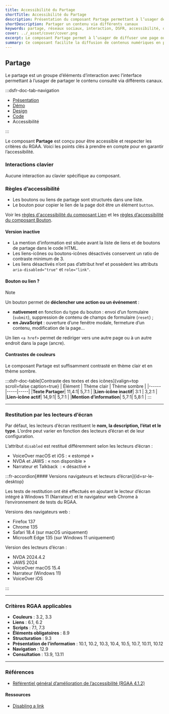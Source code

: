 ```yaml
---
title: Accessibilité du Partage
shortTitle: Accessibilité du Partage
description: Présentation du composant Partage permettant à l’usager de diffuser un contenu via les réseaux sociaux, un email ou un lien direct.
shortDescription: Partager un contenu via différents canaux
keywords: partage, réseaux sociaux, interaction, DSFR, accessibilité, design système, bouton, lien
cover: ../_asset/cover/cover.png
excerpt: Le composant Partage permet à l’usager de diffuser une page ou un contenu en quelques clics à travers plusieurs canaux comme les réseaux sociaux, l’email ou un lien copié.
summary: Ce composant facilite la diffusion de contenus numériques en permettant aux usagers de partager une page via des boutons accessibles et adaptés à chaque canal. Il garantit une intégration cohérente avec les règles d’accessibilité, une présentation compacte et une compatibilité avec les outils de gestion du consentement pour les services tiers.
---
```


## Partage

Le partage est un groupe d’éléments d’interaction avec l’interface permettant à l’usager de partager le contenu consulté via différents canaux.

:::dsfr-doc-tab-navigation

- [Présentation](../index.md)
- [Démo](../demo/index.md)
- [Design](../design/index.md)
- [Code](../code/index.md)
- Accessibilité

:::

Le composant **Partage** est conçu pour être accessible et respecter les critères du RGAA. Voici les points clés à prendre en compte pour en garantir l’accessibilité.

### Interactions clavier

Aucune interaction au clavier spécifique au composant.

### Règles d’accessibilité

- Les boutons ou liens de partage sont structurés dans une liste.
- Le bouton pour copier le lien de la page doit être un élément `button`.

Voir les [règles d'accessibilité du composant Lien](../../../../link/_part/doc/accessibility/index.md#regles-d-accessibilite) et les [règles d’accessibilité du composant Bouton](../../../../button/_part/doc/accessibility/index.md#regles-d-accessibilite).

#### Version inactive

- La mention d’information est située avant la liste de liens et de boutons de partage dans le code HTML.
- Les liens-icônes ou boutons-icônes désactivés conservent un ratio de contraste minimum de 3.
- Les liens désactivés n’ont pas d’attribut href et possèdent les attributs `aria-disabled="true"` et `role="link"`.

#### Bouton ou lien ?

>[!NOTE]
>Un bouton permet de **déclencher une action ou un événement**&nbsp;:
>
>- **nativement** en fonction du type du bouton&nbsp;: envoi d’un formulaire (`submit`), suppression de contenu de champs de formulaire (`reset`)&nbsp;;
>- **en JavaScript**&nbsp;: ouverture d’une fenêtre modale, fermeture d’un contenu, modification de la page…
>
>Un lien `<a href>` permet de rediriger vers une autre page ou à un autre endroit dans la page (ancre).

#### Contrastes de couleurs

Le composant Partage est suffisamment contrasté en thème clair et en thème sombre.

:::dsfr-doc-table[Contraste des textes et des icônes]{valign=top scroll=false caption=true}
| Élément |  Thème clair | Thème sombre |
|------|-----|-----|
|**Texte Partager**| 11,4:1| 5,7:1 |
|**Lien-icône inactif**| 3:1 | 3,2:1 |
|**Lien-icône actif**| 14,9:1| 5,7:1 |
|**Mention d’information**| 5,7:1| 5,8:1 |
:::

---

### Restitution par les lecteurs d’écran

Par défaut, les lecteurs d’écran restituent le **nom, la description, l’état et le type**. L’ordre peut varier en fonction des lecteurs d’écran et de leur configuration.

L’attribut `disabled` est restitué différemment selon les lecteurs d’écran&nbsp;:

- VoiceOver macOS et iOS&nbsp;: «&nbsp;estompé&nbsp;»
- NVDA et JAWS&nbsp;: «&nbsp;non disponible&nbsp;»
- Narrateur et Talkback &nbsp;: «&nbsp;désactivé&nbsp;»

:::fr-accordion[#### Versions navigateurs et lecteurs d’écran]{id=sr-le-desktop}

Les tests de restitution ont été effectués en ajoutant le lecteur d’écran intégré à Windows 11 (Narrateur) et le navigateur web Chrome à l’environnement de tests du RGAA.

Versions des navigateurs web&nbsp;:

- Firefox 137
- Chrome 135
- Safari 18.4 (sur macOS uniquement)
- Microsoft Edge 135 (sur Windows 11 uniquement)

Version des lecteurs d’écran&nbsp;:

- NVDA 2024.4.2
- JAWS 2024
- VoiceOver macOS 15.4
- Narrateur (Windows 11)
- VoiceOver iOS

:::

---

### Critères RGAA applicables

- **Couleurs** : 3.2, 3.3
- **Liens** : 6.1, 6.2
- **Scripts** : 7.1, 7.3
- **Éléments obligatoires** : 8.9
- **Structuration** : 9.3
- **Présentation de l’information** : 10.1, 10.2, 10.3, 10.4, 10.5, 10.7, 10.11, 10.12
- **Navigation** : 12.9
- **Consultation** : 13.9, 13.11

---

### Références

- [Référentiel général d’amélioration de l’accessibilité (RGAA 4.1.2)](https://accessibilite.numerique.gouv.fr/methode/criteres-et-tests/)

#### Ressources

- [Disabling a link](https://www.scottohara.me/blog/2021/05/28/disabled-links.html)